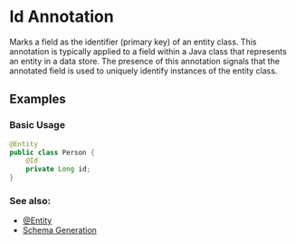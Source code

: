 # Id Annotation

Marks a field as the identifier (primary key) of an entity class. This annotation is typically applied to a field within a Java
class that represents an entity in a data store. The presence of this annotation signals that the annotated field is 
used to uniquely identify instances of the entity class.

## Examples

### Basic Usage
```java
@Entity
public class Person {
    @Id
    private Long id;
}
```
### See also:
- [@Entity](Entity.md)
- [Schema Generation](../SchemaGeneration.md)
